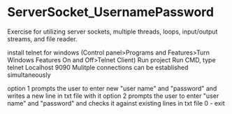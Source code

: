 # ServerSocket_UsernamePassword

Exercise for utilizing server sockets, multiple threads, loops, input/output streams, and file reader.



install telnet for windows
(Control panel>Programs and Features>Turn Windows Features On and Off>Telnet Client)
Run project
Run CMD, type telnet Localhost 9090
Mulitple connections can be established simultaneously

option 1 prompts the user to enter new "user name" and "password" and writes a new line in txt file with it
option 2 prompts the user to enter "user name" and "password" and checks it against existing lines in txt file
0 - exit
